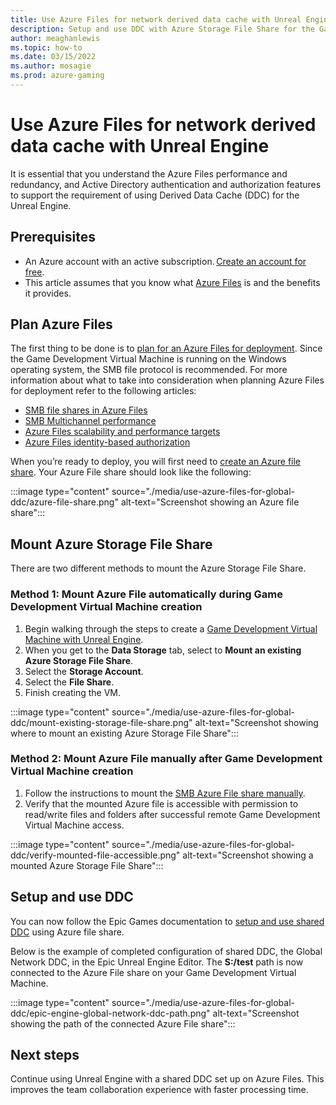 ```yaml
---
title: Use Azure Files for network derived data cache with Unreal Engine 
description: Setup and use DDC with Azure Storage File Share for the Game Development Virtual Machine.
author: meaghanlewis
ms.topic: how-to
ms.date: 03/15/2022
ms.author: mosagie
ms.prod: azure-gaming
---
```


# Use Azure Files for network derived data cache with Unreal Engine

It is essential that you understand the Azure Files performance and redundancy, and Active Directory authentication and authorization features to support the requirement of using Derived Data Cache (DDC) for the Unreal Engine.

## Prerequisites

- An Azure account with an active subscription. [Create an account for free](https://azure.com/free).
- This article assumes that you know what [Azure Files](/azure/storage/files/storage-files-introduction) is and the benefits it provides.

## Plan Azure Files

The first thing to be done is to [plan for an Azure Files for deployment](/azure/storage/files/storage-files-planning). Since the Game Development Virtual Machine is running on the Windows operating system, the SMB file protocol is recommended. For more information about what to take into consideration when planning Azure Files for deployment refer to the following articles:

- [SMB file shares in Azure Files](/azure/storage/files/files-smb-protocol?tabs=azure-portal)
- [SMB Multichannel performance](/azure/storage/files/storage-files-smb-multichannel-performance)
- [Azure Files scalability and performance targets](/azure/storage/files/storage-files-scale-targets)
- [Azure Files identity-based authorization](/azure/storage/files/storage-files-active-directory-overview)

When you’re ready to deploy, you will first need to [create an Azure file share](/azure/storage/files/storage-how-to-create-file-share?tabs=azure-portal). Your Azure File share should look like the following:

:::image type="content" source="./media/use-azure-files-for-global-ddc/azure-file-share.png" alt-text="Screenshot showing an Azure file share":::

## Mount Azure Storage File Share

There are two different methods to mount the Azure Storage File Share.

### Method 1: Mount Azure File automatically during Game Development Virtual Machine creation

1. Begin walking through the steps to create a [Game Development Virtual Machine with Unreal Engine](./create-game-development-vm-for-unreal.md).
1. When you get to the **Data Storage** tab, select to **Mount an existing Azure Storage File Share**.
1. Select the **Storage Account**.
1. Select the **File Share**.
1. Finish creating the VM.

:::image type="content" source="./media/use-azure-files-for-global-ddc/mount-existing-storage-file-share.png" alt-text="Screenshot showing where to mount an existing Azure Storage File Share":::

### Method 2: Mount Azure File manually after Game Development Virtual Machine creation

1. Follow the instructions to mount the [SMB Azure File share manually](/azure/storage/files/storage-how-to-use-files-windows).
1. Verify that the mounted Azure file is accessible with permission to read/write files and folders after successful remote Game Development Virtual Machine access.

:::image type="content" source="./media/use-azure-files-for-global-ddc/verify-mounted-file-accessible.png" alt-text="Screenshot showing a mounted Azure Storage File Share":::

## Setup and use DDC

You can now follow the Epic Games documentation to [setup and use shared DDC](https://docs.unrealengine.com/4.27/en-US/ProductionPipelines/DerivedDataCache/) using Azure file share.  

Below is the example of completed configuration of shared DDC, the Global Network DDC, in the Epic Unreal Engine Editor. The **S:/test** path is now connected to the Azure File share on your Game Development Virtual Machine.

:::image type="content" source="./media/use-azure-files-for-global-ddc/epic-engine-global-network-ddc-path.png" alt-text="Screenshot showing the path of the connected Azure File share":::

## Next steps

Continue using Unreal Engine with a shared DDC set up on Azure Files. This improves the team collaboration experience with faster processing time.
